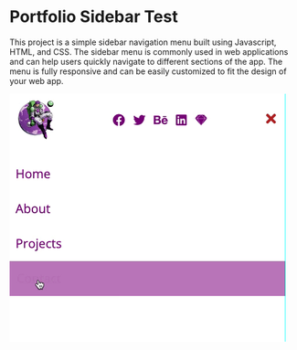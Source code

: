 <body>
	<h1>Portfolio Sidebar Test</h1>
	<p>This project is a simple sidebar navigation menu built using Javascript, HTML, and CSS. The sidebar menu is commonly used in web applications and can help users quickly navigate to different sections of the app. The menu is fully responsive and can be easily customized to fit the design of your web app.</p>
	<img src="sidebar.gif" alt="sidebar-gif">
</body>
